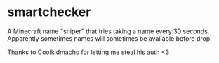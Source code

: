 # smartchecker
A Minecraft name "sniper" that tries taking a name every 30 seconds. Apparently sometimes names will sometimes be available before drop.

Thanks to Coolkidmacho for letting me steal his auth <3
